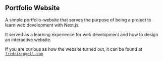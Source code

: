 ## Portfolio Website

A simple portfolio-website that serves the purpose of being a project to learn web development with Next.js.

It served as a learning experience for web development and how to design an interactive website.

If you are curious as how the website turned out, it can be found at [`fredrikjogell.com`](https://fredrikjogell.com/)
